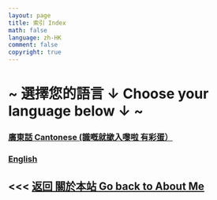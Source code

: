 ```yaml
---
layout: page
title: 索引 Index
math: false
language: zh-HK
comment: false
copyright: true
---
```


# ~ 選擇您的語言 ↓ Choose your language below ↓ ~
### [廣東話 Cantonese (識嘅就撳入嚟啦 有彩蛋）](https://lolicon.wtf/about/self_intro/cantonese)
### [English](https://lolicon.wtf/about/self_intro/en)


## <<< [返回 關於本站 Go back to About Me](https://lolicon.wtf/about)
